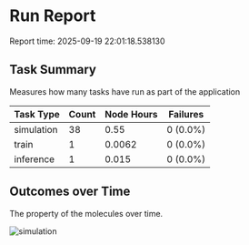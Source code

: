 # Run Report
Report time: 2025-09-19 22:01:18.538130

## Task Summary
Measures how many tasks have run as part of the application

| Task Type   |   Count |   Node Hours | Failures   |
|-------------|---------|--------------|------------|
| simulation  |      38 |       0.55   | 0 (0.0%)   |
| train       |       1 |       0.0062 | 0 (0.0%)   |
| inference   |       1 |       0.015  | 0 (0.0%)   |

## Outcomes over Time
The property of the molecules over time.

![simulation](simulation-outputs.png)
